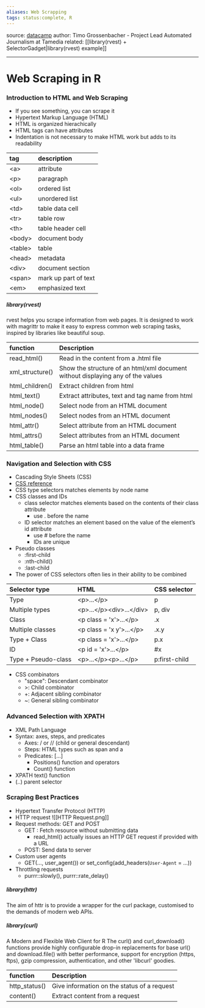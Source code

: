 ```yaml
---
aliases: Web Scrapping
tags: status:complete, R
---
```

source: [datacamp](https://www.datacamp.com/)
author: Timo Grossenbacher - Project Lead Automated Journalism at Tamedia
related: [[library(rvest) + SelectorGadget|library(rvest) example]]

----
# Web Scraping in R
### Introduction to HTML and Web Scraping
* If you see something, you can scrape it
* Hypertext Markup Language (HTML)
* HTML is organized hierachically
* HTML tags can have attributes
* Indentation is not necessary to make HTML work but adds to its readability

| tag      | description          |
|:-------- |:-------------------- |
| \<a>     | attribute            |
| \<p>     | paragraph            |
| \<ol>    | ordered list         |
| \<ul>    | unordered list       |
| \<td>    | table data cell      |
| \<tr>    | table row            |
| \<th>    | table header cell    |
| \<body>  | document body        |
| \<table> | table                |
| \<head>  | metadata             |
| \<div>   | document section     |
| \<span>  | mark up part of text |
| \<em>    | emphasized text      |


##### library(rvest)
rvest helps you scrape information from web pages. It is designed to work with magrittr to make it easy to express common web scraping tasks, inspired by libraries like beautiful soup.

| function        | Description                                                                     |
|:--------------- |:------------------------------------------------------------------------------- |
| read_html()     | Read in the content from a .html file                                           |
| xml_structure() | Show the structure of an html/xml document without displaying any of the values |
| html_children() | Extract children from html                                                      |
| html_text()     | Extract attributes, text and tag name from html                                 |
| html_node()     | Select node from an HTML document                                               |
| html_nodes()    | Select nodes from an HTML document                                              |
| html_attr()     | Select attribute from an HTML document                                          |
| html_attrs()    | Select attributes from an HTML document                                         |
| html_table()    | Parse an html table into a data frame                                           |

### Navigation and Selection with CSS 
* Cascading Style Sheets (CSS)
* [CSS reference](https://developer.mozilla.org/en-US/docs/Web/CSS/Reference)
* CSS type selectors matches elements by node name
* CSS classes and IDs
	* class selector matches elements based on the contents of their class attribute
		* use \. before the name
	* ID selector matches an element based on the value of the element’s id attribute
		* use \# before the name
		* IDs are unique
* Pseudo classes
	*  :first-child
	*  :nth-child()
	*  :last-child
* The power of CSS selectors often lies in their ability to be combined

| Selector type       | HTML                         | CSS selector  |
|:------------------- |:---------------------------- |:------------- |
| Type                | \<p>...\</p>                 | p             |
| Multiple types      | \<p>...\</p>\<div>...\</div> | p, div        |
| Class               | \<p class = 'x'>...\</p>     | .x            |
| Multiple classes    | \<p class = 'x y'>...\</p>   | .x.y          |
| Type + Class        | \<p class = 'x'>...\</p>     | p.x           |
| ID                  | \<p id = 'x'>...\</p>        | \#x           |
| Type + Pseudo-class | \<p>...\</p>\<p>...\</p>     | p:first-child |

* CSS combinators
	* "space": Descendant combinator
	* \>: Child combinator
	* +: Adjacent sibling combinator
	* ~: General sibling combinator

### Advanced Selection with XPATH 
* XML Path Language
* Syntax: axes, steps, and predicates
	* Axes: / or // (child or general descendant)
	* Steps: HTML types such as span and a
	* Predicates: [...]
		* Positions() function and operators 
		* Count() function
* XPATH text() function
* (..) parent selector

### Scraping Best Practices 
* Hypertext Transfer Protocol (HTTP)
* HTTP request
![[HTTP Request.png]]
* Request methods: GET and POST
	* GET : Fetch resource without submitting data
		* read_html() actually issues an HTTP GET request if provided with a URL
	* POST: Send data to server
* Custom user agents
	*  GET(..., user_agent()) or set_config(add_headers(`User-Agent` = ...))
* Throttling requests
	* purrr::slowly(), purrr::rate_delay()

##### library(httr)
The aim of httr is to provide a wrapper for the curl package, customised to the demands of modern web APIs.

##### library(curl)
A Modern and Flexible Web Client for R
The curl() and curl_download() functions provide highly configurable drop-in replacements for base url() and download.file() with better performance, support for encryption (https, ftps), gzip compression, authentication, and other 'libcurl' goodies.

| function      | Description                                 |
|:------------- |:------------------------------------------- |
| http_status() | Give information on the status of a request |
| content()     | Extract content from a request              |
 